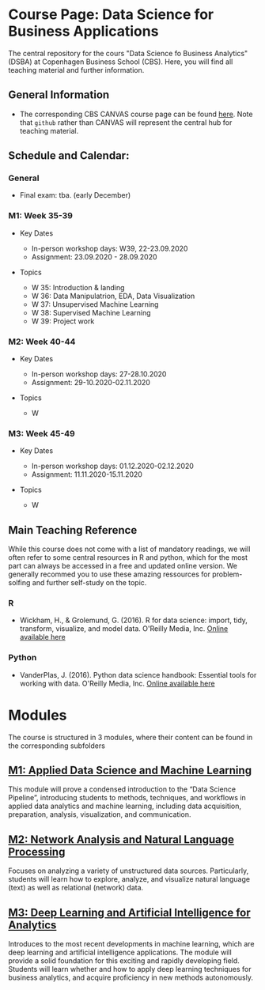 # Course Page: Data Science for Business Applications
The central repository for the cours "Data Science fo Business Analytics" (DSBA) at Copenhagen Business School (CBS). Here, you will find all teaching material and further information.

## General Information
* The corresponding CBS CANVAS course page can be found [here](https://cbscanvas.instructure.com/courses/11902). Note that `github` rather than CANVAS will represent the central hub for teaching material.

## Schedule and Calendar:

### General

* Final exam: tba. (early December)

### M1: Week 35-39

* Key Dates
  * In-person workshop days: W39, 22-23.09.2020
  * Assignment: 23.09.2020 - 28.09.2020
  
* Topics
   * W 35: Introduction & landing
   * W 36: Data Manipulatrion, EDA, Data Visualization
   * W 37: Unsupervised Machine Learning
   * W 38: Supervised Machine Learning
   * W 39: Project work

### M2: Week 40-44

* Key Dates
  * In-person workshop days: 27-28.10.2020
  * Assignment: 29-10.2020-02.11.2020
  
* Topics
   * W 

### M3: Week 45-49

* Key Dates
  * In-person workshop days: 01.12.2020-02.12.2020
  * Assignment: 11.11.2020-15.11.2020
  
* Topics
   * W 

## Main Teaching Reference
While this course does not come with a list of mandatory readings, we will often refer to some central resources in R and python, which for the most part can always be accessed in a free and updated online version.  We generally recommed you to use these amazing ressources for problem-solfing and further self-study on the topic.

### R

* Wickham, H., & Grolemund, G. (2016). R for data science: import, tidy, transform, visualize, and model data. O'Reilly Media, Inc. [Online available here](https://r4ds.had.co.nz/)

### Python

* VanderPlas, J. (2016). Python data science handbook: Essential tools for working with data. O'Reilly Media, Inc. [Online available here](https://jakevdp.github.io/PythonDataScienceHandbook/index.html)

# Modules
The course is structured in 3 modules, where their content can be found in the corresponding subfolders

## [M1: Applied Data Science and Machine Learning](https://sds-aau.github.io/dsba-cbs//M1)
This module will prove a condensed introduction to the “Data Science Pipeline”, introducing students to methods, techniques, and workflows in applied data analytics and machine learning, including data acquisition, preparation, analysis, visualization, and communication.

## [M2: Network Analysis and Natural Language Processing](https://sds-aau.github.io/dsba-cbs/M2)
Focuses on analyzing a variety of unstructured data sources. Particularly, students will learn how to explore, analyze, and visualize natural language (text) as well as relational (network) data.

## [M3: Deep Learning and Artificial Intelligence for Analytics](https://sds-aau.github.io/dsba-cbs/M3)
Introduces to the most recent developments in machine learning, which are deep learning and artificial intelligence applications. The module will provide a solid foundation for this exciting and rapidly developing field. Students will learn whether and how to apply deep learning techniques for business analytics, and acquire proficiency in new methods autonomously.

